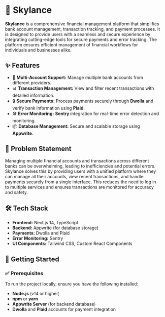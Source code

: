 # 🚀 Skylance

**Skylance** is a comprehensive financial management platform that simplifies bank account management, transaction tracking, and payment processes. It is designed to provide users with a seamless and secure experience by integrating cutting-edge tools for secure payments and error tracking. The platform ensures efficient management of financial workflows for individuals and businesses alike.

## ✨ Features

- 🔢 **Multi-Account Support:** Manage multiple bank accounts from different providers.
- 📊 **Transaction Management:** View and filter recent transactions with detailed information.
- 🔒 **Secure Payments:** Process payments securely through **Dwolla** and verify bank information using **Plaid**.
- 🛠️ **Error Monitoring:** **Sentry** integration for real-time error detection and monitoring.
- 📦 **Database Management:** Secure and scalable storage using **Appwrite**.

## 🧐 Problem Statement

Managing multiple financial accounts and transactions across different banks can be overwhelming, leading to inefficiencies and potential errors. Skylance solves this by providing users with a unified platform where they can manage all their accounts, view recent transactions, and handle payments securely from a single interface. This reduces the need to log in to multiple services and ensures transactions are monitored for accuracy and safety.

## 🛠️ Tech Stack

- **Frontend:** Next.js 14, TypeScript
- **Backend:** Appwrite (for database storage)
- **Payments:** Dwolla and Plaid
- **Error Monitoring:** Sentry
- **UI Components:** Tailwind CSS, Custom React Components

## 🚩 Getting Started

### ✅ Prerequisites

To run the project locally, ensure you have the following installed:

- **Node.js** (v14 or higher)
- **npm** or **yarn**
- **Appwrite Server** (for backend database)
- **Dwolla** and **Plaid** accounts for payment integration
